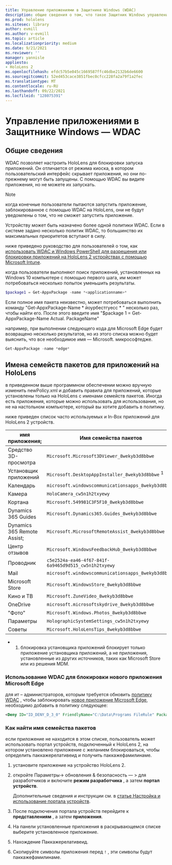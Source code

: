 ```yaml
---
title: Управление приложениями в Защитнике Windows (WDAC)
description: общие сведения о том, что такое Защитник Windows управления приложениями и как его использовать для управления устройствами HoloLens смешанной реальности.
ms.prod: hololens
ms.sitesec: library
author: evmill
ms.author: v-evmill
ms.topic: article
ms.localizationpriority: medium
ms.date: 9/21/2021
ms.reviewer: ''
manager: yannisle
appliesto:
- HoloLens 2
ms.openlocfilehash: efdc57b5e045c1669587ffc46dbe2132b6de6600
ms.sourcegitcommit: 52ed453cace3851fbec0cfcc228fa2a79f1a2fec
ms.translationtype: MT
ms.contentlocale: ru-RU
ms.lasthandoff: 09/22/2021
ms.locfileid: "128075391"
---
```

# <a name="windows-defender-application-control---wdac"></a>Управление приложениями в Защитнике Windows — WDAC

## <a name="overview"></a>Общие сведения

WDAC позволяет настроить HoloLens для блокировки запуска приложений. Он отличается от режима киоска, в котором пользовательский интерфейс скрывает приложения, но они по-прежнему могут быть запущены. С помощью WDAC вы видите приложения, но не можете их запускать.

> [!NOTE]
> когда конечные пользователи пытаются запустить приложение, заблокированное с помощью WDAC на HoloLens, они не будут уведомлены о том, что не сможет запустить приложение.

Устройству может быть назначено более одной политики WDAC. Если в системе задано несколько политик WDAC, то большинство их максимальных приоритетов вступают в силу.

ниже приведено руководство для пользователей о том, как [использовать WDAC и Windows PowerShell для разрешения или блокировки приложений на HoloLens 2 устройствах с помощью Microsoft Intune](/mem/intune/configuration/custom-profile-hololens).

когда пользователи выполняют поиск приложений, установленных на Windows 10 компьютере с помощью первого шага, им может потребоваться несколько попыток уменьшить результаты.

```powershell
$package1 = Get-AppxPackage -name *<applicationname>*
```

Если полное имя пакета неизвестно, может потребоваться выполнить команду "Get-AppxPackage-Name \* йоурбестгуесс \* " несколько раз, чтобы найти его. После этого введите имя "$package 1 = Get-AppxPackage-Name Actual. PackageName"

например, при выполнении следующего кода для Microsoft Edge будет возвращено несколько результатов, но из этого списка можно будет выяснить, что все необходимое имя — Microsoft. микрософтедже.

```powershell
Get-AppxPackage -name *edge*
```

## <a name="package-family-names-for-apps-on-hololens"></a>Имена семейств пакетов для приложений на HoloLens

в приведенном выше программном обеспечении можно вручную изменить newPolicy.xml и добавить правила для приложений, которые установлены только на HoloLens с именами семейств пакетов. Иногда есть приложения, которые можно использовать для использования, но не на настольном компьютере, который вы хотите добавить в политику.

ниже приведен список часто используемых и In-Box приложений для HoloLens 2 устройств.

| имя приложения;                   | Имя семейства пакетов                                |
|----------------------------|----------------------------------------------------|
| Средство 3D-просмотра                  | `Microsoft.Microsoft3DViewer_8wekyb3d8bbwe`          |
| Установщик приложений              | `Microsoft.DesktopAppInstaller_8wekyb3d8bbwe` <sup>1</sup>         |
| Календарь                   | `microsoft.windowscommunicationsapps_8wekyb3d8bbwe`  |
| Камера                     | `HoloCamera_cw5n1h2txyewy`                          |
| Кортана                    | `Microsoft.549981C3F5F10_8wekyb3d8bbwe`              |
| Dynamics 365 Guides        | `Microsoft.Dynamics365.Guides_8wekyb3d8bbwe`         |
| Dynamics 365 Remote Assist; | `Microsoft.MicrosoftRemoteAssist_8wekyb3d8bbwe`      |
| Центр отзывов               | `Microsoft.WindowsFeedbackHub_8wekyb3d8bbwe`         |
| Проводник              | `c5e2524a-ea46-4f67-841f-6a9465d9d515_cw5n1h2txyewy` |
| Mail                       | `microsoft.windowscommunicationsapps_8wekyb3d8bbwe`  |
| Microsoft Store            | `Microsoft.WindowsStore_8wekyb3d8bbwe`               |
| Кино и ТВ                | `Microsoft.ZuneVideo_8wekyb3d8bbwe`                  |
| OneDrive                   | `microsoft.microsoftskydrive_8wekyb3d8bbwe`          |
| "Фото"                     | `Microsoft.Windows.Photos_8wekyb3d8bbwe`             |
| Параметры                   | `HolographicSystemSettings_cw5n1h2txyewy`            |
| Советы                       | `Microsoft.HoloLensTips_8wekyb3d8bbwe`               |

- 1. блокировка установщика приложений блокирует только приложение установщика приложений, а не приложения, установленные из других источников, таких как Microsoft Store или из решения MDM.

### <a name="using-wdac-to-block-new-microsoft-edge"></a>Использование WDAC для блокировки нового приложения Microsoft Edge

для ит – администраторов, которым требуется обновить [политику WDAC](windows-defender-application-control-wdac.md) , чтобы заблокировать [новое приложение Microsoft Edge](hololens-new-edge.md), необходимо добавить в политику следующее:

```xml
<Deny ID="ID_DENY_D_3_0" FriendlyName="C:\Data\Programs FileRule" PackageVersion="65535.65535.65535.65535" FileName="msedge.exe" />
```

### <a name="how-to-find-a-package-family-name"></a>Как найти имя семейства пакетов

если приложение не находится в этом списке, пользователь может использовать портал устройств, подключенный к HoloLens 2, на котором установлено приложение с желанием блокироваться, чтобы определить паккажерелативеид и получить паккажефамилинаме.

1. установите приложение на устройство HoloLens 2.

1. откройте Параметры-> обновления & безопасность — > для разработчиков и включите **режим разработчика** , а затем **портал устройств**.

   Дополнительные сведения и инструкции см. в [статье Настройка и использование портала устройств](/windows/mixed-reality/develop/platform-capabilities-and-apis/using-the-windows-device-portal).

1. После подключения портала устройств перейдите к **представлениям** , а затем **приложения**.

1. На панели установленные приложения в раскрывающемся списке выберите установленное приложение.

1. Нахождение Паккажерелативеид.

1. Скопируйте символы приложения перед `!` , эти символы будут паккажефамилинаме.
